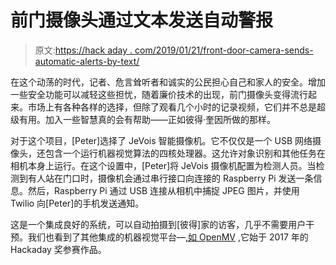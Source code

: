 # 前门摄像头通过文本发送自动警报

> 原文:[https://hack aday . com/2019/01/21/front-door-camera-sends-automatic-alerts-by-text/](https://hackaday.com/2019/01/21/front-door-camera-sends-automatic-alerts-by-text/)

在这个动荡的时代，记者、危言耸听者和诚实的公民担心自己和家人的安全。增加一些安全功能可以减轻这些担忧，随着廉价技术的出现，前门摄像头变得流行起来。市场上有各种各样的选择，但除了观看几个小时的记录视频，它们并不总是超级有用。加入一些智慧真的会有帮助——正如彼得·奎因所做的那样。

对于这个项目，[Peter]选择了 JeVois 智能摄像机。它不仅仅是一个 USB 网络摄像头，还包含一个运行机器视觉算法的四核处理器。这允许对象识别和其他任务在相机本身上运行。在这个设置中，[Peter]将 JeVois 摄像机配置为检测人员。当检测到有人站在门口时，摄像机会通过串行接口向连接的 Raspberry Pi 发送一条信息。然后，Raspberry Pi 通过 USB 连接从相机中捕捉 JPEG 图片，并使用 Twilio 向[Peter]的手机发送通知。

这是一个集成良好的系统，可以自动拍摄到[彼得]家的访客，几乎不需要用户干预。我们也看到了其他集成的机器视觉平台—[,如 OpenMV](https://hackaday.com/2018/09/23/the-tiniest-computer-vision-platform-just-got-better/) ,它始于 2017 年的 Hackaday 奖参赛作品。